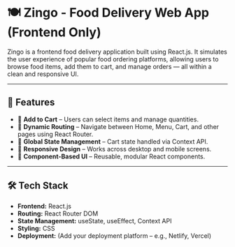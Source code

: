 # 🍽️ Zingo - Food Delivery Web App (Frontend Only)

Zingo is a frontend food delivery application built using React.js. It simulates the user experience of popular food ordering platforms, allowing users to browse food items, add them to cart, and manage orders — all within a clean and responsive UI.

---

## 🚀 Features

- 🛒 **Add to Cart** – Users can select items and manage quantities.
- 🔁 **Dynamic Routing** – Navigate between Home, Menu, Cart, and other pages using React Router.
- 🧠 **Global State Management** – Cart state handled via Context API.
- 📱 **Responsive Design** – Works across desktop and mobile screens.
- 🎨 **Component-Based UI** – Reusable, modular React components.

---

## 🛠️ Tech Stack

- **Frontend:** React.js
- **Routing:** React Router DOM
- **State Management:** useState, useEffect, Context API
- **Styling:** CSS
- **Deployment:** (Add your deployment platform – e.g., Netlify, Vercel)


